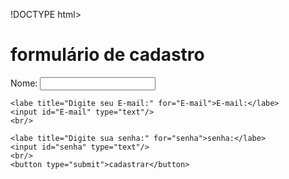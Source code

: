 
!DOCTYPE html>
<html lang="pt.br">
<head>
    <meta charset="UTF-8">
    <meta name="viewport" content="width=device-width, initial-scale=1.0">
    <title>formulário</title>
</head>
<body>
<h1>formulário de cadastro</h1>
<form>
    <labe title="Digite seu nome:" for="nome">Nome:</labe>
    <input id="nome" type="text"/>
    <br/>

    <labe title="Digite seu E-mail:" for="E-mail">E-mail:</labe>
    <input id="E-mail" type="text"/>
    <br/>
    
    <labe title="Digite sua senha:" for="senha">senha:</labe>
    <input id="senha" type="text"/>
    <br/>
    <button type="submit">cadastrar</button>

</form>
    
</body>
</html>
